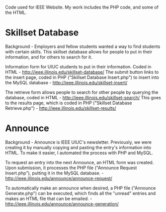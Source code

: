 Code used for IEEE Website. My work includes the PHP code, and some of the HTML.

Skillset Database
=================

Background - Employers and fellow students wanted a way to find students with certain skills. This skillset database allows for people to put in their information, and for others to search for it.

Information form for UIUC students to put in their information. Coded in HTML - http://ieee.illinois.edu/skillset-database/
The submit button links to the insert page, coded in PHP ("Skillset Database Insert.php") to insert into the MySQL database - http://ieee.illinois.edu/skillset-insert/

The retrieve form allows people to search for other people by querying the database, coded in HTML - http://ieee.illinois.edu/skillset-search/
This goes to the results page, which is coded in PHP ("Skillset Database Retrieve.php") - http://ieee.illinois.edu/skillset-results/

Announce
========

Background - Announce is IEEE UIUC's newsletter. Previously, we were creating it by manually copying and pasting the entry's information into HTML. To make it easier, I automated the process with PHP and MySQL.

To request an entry into the next Announce, an HTML form was created. Upon submission, it processes the PHP file ("Announce Request Insert.php"), putting it in the MySQL database. - http://ieee.illinois.edu/announce/announce-request/

To automatically make an announce when desired, a PHP file ("Announce Generate.php") can be executed, which finds all the "unread" entries and makes an HTML file that can be emailed. - http://ieee.illinois.edu/announce/announce-generation/
